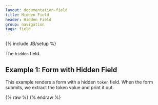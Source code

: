 ```yaml
---
layout: documentation-field
title: Hidden Field
header: Hidden Field
group: navigation
tags: field
---
```

{% include JB/setup %}


The ```hidden``` field.


## Example 1: Form with Hidden Field
This example renders a form with a hidden <code>token</code> field.  When the form
submits, we extract the token value and print it out.
<div id="field1"> </div>
{% raw %}
<script type="text/javascript" id="field1-script">
$("#field1").alpaca({
    "schema": {
        "type": "object",
        "properties": {
            "name": {
                "type": "string"
            },
            "password": {
                "type": "string"
            },
            "token": {
                "type": "string"
            }
        }
    },
    "options": {
        "fields": {
            "name": {
                "type": "text",
                "label": "Username"
            },
            "password": {
                "type": "password",
                "label": "Password"
            },
            "token": {
                "type": "hidden"
            }
        },
        "form":{
            "buttons":{
                "submit":{
                    "value": "Log In"
                }
            }
        }
    },
    "data": {
        "token": "12345"
    },
    "postRender": function(control) {
        var form = control.form;
        form.registerSubmitHandler(function() {
            alert("Token is: " + control.getValue().token);
        });
    }
});
</script>
{% endraw %}